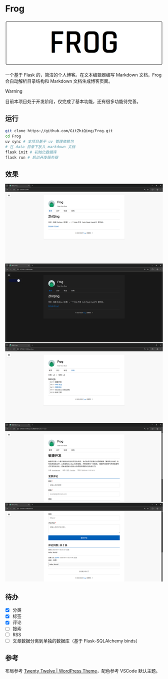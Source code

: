 # Frog

![FROG](./images/frog.png)

一个基于 Flask 的，简洁的个人博客。在文本编辑器编写 Markdown 文档，Frog 会自动解析目录结构和 Markdown 文档生成博客页面。

> [!WARNING]
> 目前本项目处于开发阶段，仅完成了基本功能，还有很多功能待完善。

## 运行

```bash
git clone https://github.com/GitZhiQing/Frog.git
cd Frog
uv sync # 本项目基于 uv 管理依赖包
# 在 data 目录下放入 markdown 文档
flask init # 初始化数据库
flask run # 启动开发服务器
```

## 效果

![light-index](./images/index-light.png)
![dark-index](./images/index-dark.png)
![light-archive](./images/archive-light.png)
![light-read](./images/read-light.png)
![light-comment](./images/comment-light.png)

## 待办

- [x] 分类
- [x] 标签
- [x] 评论
- [ ] 搜索
- [ ] RSS
- [ ] 文章数据分离到单独的数据库（基于 Flask-SQLAlchemy binds）

## 参考

布局参考 [Twenty Twelve | WordPress Theme](https://wordpress.org/themes/twentytwelve/)，配色参考 VSCode 默认主题。
